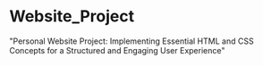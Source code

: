 # Website_Project
"Personal Website Project: Implementing Essential HTML and CSS Concepts for a Structured and Engaging User Experience"
